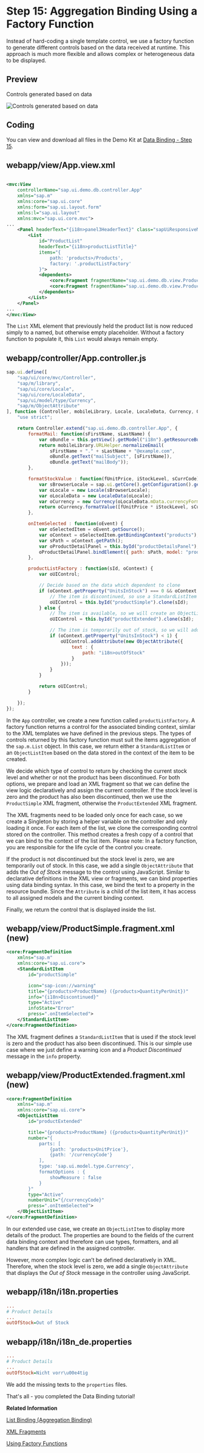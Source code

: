 <!-- loio284a036c8ff943238fb65bf5a2676fb7 -->

# Step 15: Aggregation Binding Using a Factory Function

Instead of hard-coding a single template control, we use a factory function to generate different controls based on the data received at runtime. This approach is much more flexible and allows complex or heterogeneous data to be displayed.



## Preview

   
  
<a name="loio284a036c8ff943238fb65bf5a2676fb7__fig_r1j_pst_mr"/>Controls generated based on data

 ![](images/Tutorial_Data_Binding_Step_15_db27ba8.png "Controls generated based on data") 



## Coding

You can view and download all files in the Demo Kit at [Data Binding - Step 15](https://ui5.sap.com/#/entity/sap.ui.core.tutorial.databinding/sample/sap.ui.core.tutorial.databinding.15).



## webapp/view/App.view.xml

```xml

<mvc:View
	controllerName="sap.ui.demo.db.controller.App"
	xmlns="sap.m"
	xmlns:core="sap.ui.core"
	xmlns:form="sap.ui.layout.form"
	xmlns:l="sap.ui.layout"
	xmlns:mvc="sap.ui.core.mvc">
...
	<Panel headerText="{i18n>panel3HeaderText}" class="sapUiResponsiveMargin" width="auto">
		<List
			id="ProductList"
			headerText="{i18n>productListTitle}"
			items="{
				path: 'products>/Products',
				factory: '.productListFactory'
			}">
			<dependents>
				<core:Fragment fragmentName="sap.ui.demo.db.view.ProductSimple" type="XML"/>
				<core:Fragment fragmentName="sap.ui.demo.db.view.ProductExtended" type="XML"/>
			</dependents>
		</List>
	</Panel>
...
</mvc:View>
```

The `List` XML element that previously held the product list is now reduced simply to a named, but otherwise empty placeholder. Without a factory function to populate it, this `List` would always remain empty.



## webapp/controller/App.controller.js

```js
sap.ui.define([
	"sap/ui/core/mvc/Controller",
	"sap/m/library",
	"sap/ui/core/Locale",
	"sap/ui/core/LocaleData",
	"sap/ui/model/type/Currency",
	"sap/m/ObjectAttribute"
], function (Controller, mobileLibrary, Locale, LocaleData, Currency, ObjectAttribute) {
	"use strict";

	return Controller.extend("sap.ui.demo.db.controller.App", {
		formatMail: function(sFirstName, sLastName) {
			var oBundle = this.getView().getModel("i18n").getResourceBundle();
			return mobileLibrary.URLHelper.normalizeEmail(
				sFirstName + "." + sLastName + "@example.com",
				oBundle.getText("mailSubject", [sFirstName]),
				oBundle.getText("mailBody"));
		},

		formatStockValue : function(fUnitPrice, iStockLevel, sCurrCode) {
			var sBrowserLocale = sap.ui.getCore().getConfiguration().getLanguage();
			var oLocale = new Locale(sBrowserLocale);
			var oLocaleData = new LocaleData(oLocale);
			var oCurrency = new Currency(oLocaleData.mData.currencyFormat);
			return oCurrency.formatValue([fUnitPrice * iStockLevel, sCurrCode], "string");
		},

		onItemSelected : function(oEvent) {
			var oSelectedItem = oEvent.getSource();
			var oContext = oSelectedItem.getBindingContext("products");
			var sPath = oContext.getPath();
			var oProductDetailPanel = this.byId("productDetailsPanel");
			oProductDetailPanel.bindElement({ path: sPath, model: "products" });
		},

		productListFactory : function(sId, oContext) {
			var oUIControl;

			// Decide based on the data which dependent to clone
			if (oContext.getProperty("UnitsInStock") === 0 && oContext.getProperty("Discontinued")) {
				// The item is discontinued, so use a StandardListItem
				oUIControl = this.byId("productSimple").clone(sId);
			} else {
				// The item is available, so we will create an ObjectListItem
				oUIControl = this.byId("productExtended").clone(sId);

				// The item is temporarily out of stock, so we will add a status
				if (oContext.getProperty("UnitsInStock") < 1) {
					oUIControl.addAttribute(new ObjectAttribute({
						text : {
							path: "i18n>outOfStock"
						}
					}));
				}
			}

			return oUIControl;
		}

	});
});

```

In the `App` controller, we create a new function called `productListFactory`. A factory function returns a control for the associated binding context, similar to the XML templates we have defined in the previous steps. The types of controls returned by this factory function must suit the items aggregation of the `sap.m.List` object. In this case, we return either a `StandardListItem` or an `ObjectListItem` based on the data stored in the context of the item to be created.

We decide which type of control to return by checking the current stock level and whether or not the product has been discontinued. For both options, we prepare and load an XML fragment so that we can define the view logic declaratively and assign the current controller. If the stock level is zero and the product has also been discontinued, then we use the `ProductSimple` XML fragment, otherwise the `ProductExtended` XML fragment.

The XML fragments need to be loaded only once for each case, so we create a Singleton by storing a helper variable on the controller and only loading it once. For each item of the list, we clone the corresponding control stored on the controller. This method creates a fresh copy of a control that we can bind to the context of the list item. Please note: In a factory function, you are responsible for the life cycle of the control you create.

If the product is not discontinued but the stock level is zero, we are temporarily out of stock. In this case, we add a single `ObjectAttribute` that adds the *Out of Stock* message to the control using JavaScript. Similar to declarative definitions in the XML view or fragments, we can bind properties using data binding syntax. In this case, we bind the text to a property in the resource bundle. Since the `Attribute` is a child of the list item, it has access to all assigned models and the current binding context.

Finally, we return the control that is displayed inside the list.



<a name="loio284a036c8ff943238fb65bf5a2676fb7__section_wws_xj1_fcb"/>

## webapp/view/ProductSimple.fragment.xml \(new\)

```xml
<core:FragmentDefinition
	xmlns="sap.m"
	xmlns:core="sap.ui.core">
	<StandardListItem
		id="productSimple"

		icon="sap-icon://warning"
		title="{products>ProductName} ({products>QuantityPerUnit})"
		info="{i18n>Discontinued}"
		type="Active"
		infoState="Error"
		press=".onItemSelected">
	</StandardListItem>
</core:FragmentDefinition>

```

The XML fragment defines a `StandardListItem` that is used if the stock level is zero and the product has also been discontinued. This is our simple use case where we just define a warning icon and a *Product Discontinued* message in the `info` property.



<a name="loio284a036c8ff943238fb65bf5a2676fb7__section_ghp_ck1_fcb"/>

## webapp/view/ProductExtended.fragment.xml \(new\)

```xml
<core:FragmentDefinition
	xmlns="sap.m"
	xmlns:core="sap.ui.core">
	<ObjectListItem
		id="productExtended"

		title="{products>ProductName} ({products>QuantityPerUnit})"
		number="{
			parts: [
				{path: 'products>UnitPrice'},
				{path: '/currencyCode'}
			],
			type: 'sap.ui.model.type.Currency',
			formatOptions : {
				showMeasure : false
			}
		}"
		type="Active"
		numberUnit="{/currencyCode}"
		press=".onItemSelected">
	</ObjectListItem>
</core:FragmentDefinition>

```

In our extended use case, we create an `ObjectListItem` to display more details of the product. The properties are bound to the fields of the current data binding context and therefore can use types, formatters, and all handlers that are defined in the assigned controller.

However, more complex logic can’t be defined declaratively in XML. Therefore, when the stock level is zero, we add a single `ObjectAttribute` that displays the *Out of Stock* message in the controller using JavaScript.



## webapp/i18n/i18n.properties

```ini
...
# Product Details
...
outOfStock=Out of Stock
```



## webapp/i18n/i18n\_de.properties

```ini
...
# Product Details
...
outOfStock=Nicht vorr\u00e4tig
```

We add the missing texts to the `properties` files.

That's all - you completed the Data Binding tutorial!

**Related Information**  


[List Binding \(Aggregation Binding\)](../04_Essentials/list-binding-aggregation-binding-91f0577.md "List binding (or aggregation binding) is used to automatically create child controls according to model data.")

[XML Fragments](../04_Essentials/xml-fragments-2c677b5.md "XML fragments are similar to XML view, but have no <View> tag as root element. Instead, there is an SAPUI5 control.")

[Using Factory Functions](../04_Essentials/using-factory-functions-335848a.md "")

